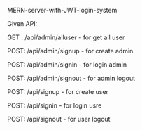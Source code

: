 MERN-server-with-JWT-login-system

Given API:

GET : /api/admin/alluser - for get all user

POST: /api/admin/signup - for create admin

POST: /api/admin/signin - for login admin

POST: /api/admin/signout - for admin logout

POST: /api/signup - for create user

POST: /api/signin - for login usre

POST: /api/signout - for user logout
